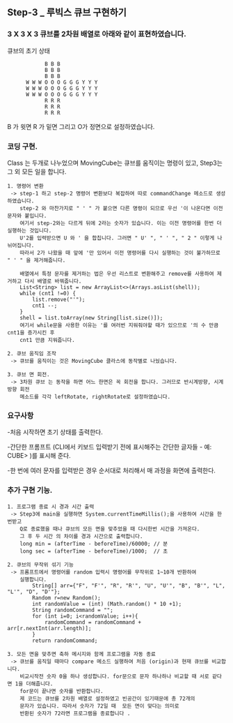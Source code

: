 ## Step-3 _ 루빅스 큐브 구현하기

### 3 X 3 X 3 큐브를 2차원 배열로 아래와 같이 표현하였습니다.
 큐브의 초기 상태 
                
                B B B  
                B B B
                B B B
          W W W O O O G G G Y Y Y
          W W W O O O G G G Y Y Y
          W W W O O O G G G Y Y Y
                R R R
                R R R
                R R R
B 가 윗면 R 가 밑면 그리고 O가 정면으로 설정하였습니다.

### 코딩 구현.
Class 는 두개로 나누었으며 MovingCube는 큐브를 움직이는 명령이 있고, Step3는 그 외 모든 일을 합니다. 
```
1. 명령어 변환
 -> step-1 하고 step-2 명령어 변환보다 복잡하여 따로 commandChange 메소드로 생성하였습니다.
    step-2 와 마찬가지로 " ' " 가 붙으면 다른 명령이 되므로 우선 '이 나온다면 이전 문자와 붙입니다.
    여기서 step-2와는 다르게 뒤에 2라는 숫자가 있습니다. 이는 이전 명령어를 한번 더 실행하는 것입니다.
    U'2를 입력받으면 U 와 ' 을 합칩니다. 그러면 " U' ", " ' ", " 2 " 이렇게 나뉘어집니다.
    따라서 2가 나왔을 때 앞에 '만 있어서 이전 명령어를 다시 실행하는 것이 불가하므로 " ' " 을 제거해줍니다.

    배열에서 특정 문자를 제거하는 법은 우선 리스트로 변환해주고 remove를 사용하여 제거하고 다시 배열로 바꿔줍니다.
    List<String> list = new ArrayList<>(Arrays.asList(shell));
    while (cnt1 !=0) {
        list.remove("'");
        cnt1 --;
    }
    shell = list.toArray(new String[list.size()]);
    여기서 while문을 사용한 이유는 '를 여러번 지워줘야할 때가 있으므로 '의 수 만큼 cnt1을 증가시킨 후
    cnt1 만큼 지워줍니다. 

2. 큐브 움직임 조작
 -> 큐브를 움직이는 것은 MovingCube 클라스에 동작별로 나눴습니다. 

3. 큐브 면 회전. 
 -> 3차원 큐브 는 동작을 하면 어느 한면은 꼭 회전을 합니다. 그러므로 반시계방향, 시계방향 회전
    메소드를 각각 leftRotate, rightRotate로 설정하였습니다. 
```
### 요구사항

-처음 시작하면 초기 상태를 출력한다.

-간단한 프롬프트 (CLI에서 키보드 입력받기 전에 표시해주는 간단한 글자들 - 예: CUBE> )를 표시해 준다.

-한 번에 여러 문자를 입력받은 경우 순서대로 처리해서 매 과정을 화면에 출력한다.

### 추가 구현 기능.
```
1. 프로그램 종료 시 경과 시간 출력 
 -> Step3에 main을 실행하면 System.currentTimeMillis();을 사용하여 시간을 한번받고
    Q로 종료했을 때나 큐브의 모든 면을 맞추었을 때 다시한번 시간을 가져온다.
    그 후 두 시간 의 차이를 경과 시간으로 출력합니다.
    long min = (afterTime - beforeTime)/60000; // 분
    long sec = (afterTime - beforeTime)/1000;  // 초

2. 큐브의 무작위 섞기 기능
 -> 프롬프트에서 명령어를 random 입력시 명령어를 무작위로 1~10개 반환하여
    실행합니다.
        String[] arr={"F", "F'", "R", "R'", "U", "U'", "B", "B'", "L", "L'", "D", "D'"};
        Random r=new Random();
        int randomValue = (int) (Math.random() * 10 +1);
        String randomCommand = "";
        for (int i=0; i<randomValue; i++){
            randomCommand = randomCommand + arr[r.nextInt(arr.length)];
        }
        return randomCommand;

3. 모든 면을 맞추면 축하 메시지와 함께 프로그램을 자동 종료
 -> 큐브를 움직일 때마다 compare 메소드 실행하여 처음 (origin)과 현재 큐브를 비교합니다.
    비교시작전 숫자 0을 하나 생성합니다. for문으로 문자 하나하나 비교할 때 서로 같다면 1을 더해줍니다.
    for문이 끝나면 숫자를 반환합니다. 
    제 코드는 큐브를 2차원 배열로 설정하였고 빈공간이 있기때문에 총 72개의
    문자가 있습니다. 따라서 숫자가 72일 때  모든 면이 맞다는 의미로 
    반환된 숫자가 72라면 프로그램을 종료합니다 .
```